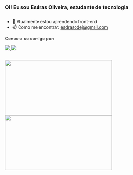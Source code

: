 ### Oi! Eu sou Esdras Oliveira, estudante de tecnologia 

##

- 🌱 Atualmente estou aprendendo front-end
- 📫 Como me encontrar: esdrasodej@gmail.com
  
<div>
  <p>Conecte-se comigo por:</p>
  <a href="https://www.linkedin.com/in/esdras-oliveira-446b261a3/" target="_blank"><img src="https://img.shields.io/badge/LinkedIn-0077B5?style=for-the-badge&logo=linkedin&logoColor=white" target="_blank"</a>
  <a href="https://www.instagram.com/esdras_odj/" target="_blank"><img src="https://img.shields.io/badge/Instagram-E4405F?style=for-the-badge&logo=instagram&logoColor=white" target="_blank"</a>
</div>
    
## 
    
<div>
  <a href="https://github.com/EsdrasOliver">
  <img height="180em" width="350em" src="https://github-readme-stats.vercel.app/api?username=EsdrasOliver&show_icons=true&theme=dracula&include_all_commits=true&count_private=true"/>
  <img height="180em" width="350em" src="https://github-readme-stats.vercel.app/api/top-langs/?username=EsdrasOliver&layout=compact&langs_count=7&theme=dracula"/>
</div>
